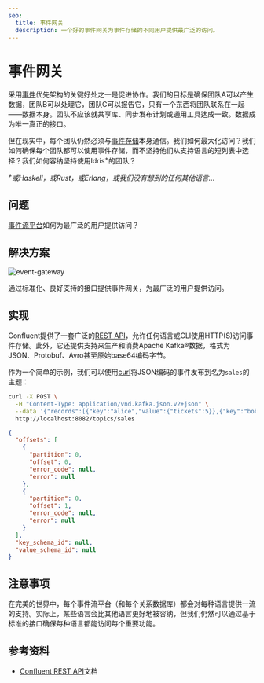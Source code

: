 ```yaml
---
seo:
  title: 事件网关
  description: 一个好的事件网关为事件存储的不同用户提供最广泛的访问。
---
```


# 事件网关

采用[事件](../event/event.md)优先架构的关键好处之一是促进协作。我们的目标是确保团队A可以产生数据，团队B可以处理它，团队C可以报告它，只有一个东西将团队联系在一起——数据本身。团队不应该就共享库、同步发布计划或通用工具达成一致。数据成为唯一真正的接口。

但在现实中，每个团队仍然必须与[事件存储][event_store]本身通信。我们如何最大化访问？我们如何确保每个团队都可以使用事件存储，而不坚持他们从支持语言的短列表中选择？我们如何容纳坚持使用Idris<sup>+</sup>的团队？

<i><sup>+</sup>或Haskell，或Rust，或Erlang，或我们没有想到的任何其他语言...</i>

## 问题

[事件流平台](../event-stream/event-streaming-platform.md)如何为最广泛的用户提供访问？

## 解决方案

![event-gateway](../img/event-gateway.svg)

通过标准化、良好支持的接口提供事件网关，为最广泛的用户提供访问。

## 实现

Confluent提供了一套广泛的[REST API][rest_apis]，允许任何语言或CLI使用HTTP(S)访问事件存储。此外，它还提供支持来生产和消费Apache Kafka®数据，格式为JSON、Protobuf、Avro甚至原始base64编码字节。

作为一个简单的示例，我们可以使用[curl][curl]将JSON编码的事件发布到名为`sales`的主题：

```sh
curl -X POST \
  -H "Content-Type: application/vnd.kafka.json.v2+json" \
  --data '{"records":[{"key":"alice","value":{"tickets":5}},{"key":"bob","value":{"tickets":10}}]}' \
  http://localhost:8082/topics/sales
```

```json
{
  "offsets": [
    {
      "partition": 0,
      "offset": 0,
      "error_code": null,
      "error": null
    },
    {
      "partition": 0,
      "offset": 1,
      "error_code": null,
      "error": null
    }
  ],
  "key_schema_id": null,
  "value_schema_id": null
}
```

## 注意事项

在完美的世界中，每个事件流平台（和每个关系数据库）都会对每种语言提供一流的支持。实际上，某些语言会比其他语言更好地被容纳，但我们仍然可以通过基于标准的接口确保每种语言都能访问每个重要功能。

## 参考资料

* [Confluent REST API][rest_apis]文档

[event_store]: ../event-storage/event-store.md
[rest_apis]: https://docs.confluent.io/platform/current/kafka-rest/index.html
[curl]: https://curl.se/
